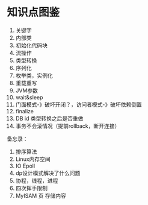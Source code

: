 # 知识点图鉴

1. 关键字
2. 内部类
3. 初始化代码块
4. 流操作
6. 类型转换
7. 序列化
8. 枚举类，实例化
9. 重载重写
10. JVM参数
11. wait&sleep
12. 门面模式-》破坏开闭？，访问者模式-》破坏依赖倒置
13. finalize
14. DB id 类型转换之后是否重做
15. 事务不会滚情况（提前rollback，断开连接）

备忘录：

1. 排序算法
2. Linux内存空间
3. IO Epoll
4. dp设计模式解决了什么问题
5. 协程，线程，进程
6. 四次挥手限制
7. MyISAM 页 存储内容